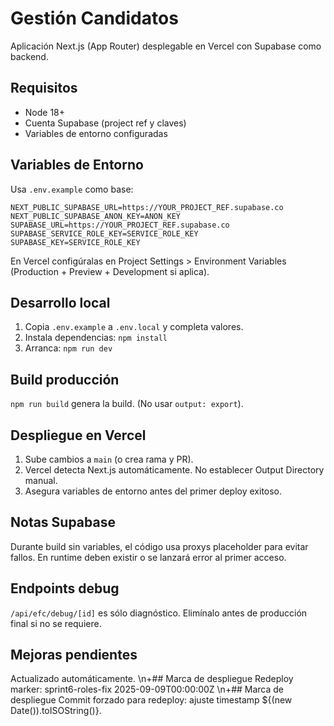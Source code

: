 # Gestión Candidatos

Aplicación Next.js (App Router) desplegable en Vercel con Supabase como backend.

## Requisitos
- Node 18+
- Cuenta Supabase (project ref y claves)
- Variables de entorno configuradas

## Variables de Entorno
Usa `.env.example` como base:

```
NEXT_PUBLIC_SUPABASE_URL=https://YOUR_PROJECT_REF.supabase.co
NEXT_PUBLIC_SUPABASE_ANON_KEY=ANON_KEY
SUPABASE_URL=https://YOUR_PROJECT_REF.supabase.co
SUPABASE_SERVICE_ROLE_KEY=SERVICE_ROLE_KEY
SUPABASE_KEY=SERVICE_ROLE_KEY
```

En Vercel configúralas en Project Settings > Environment Variables (Production + Preview + Development si aplica).

## Desarrollo local

1. Copia `.env.example` a `.env.local` y completa valores.
2. Instala dependencias: `npm install`
3. Arranca: `npm run dev`

## Build producción
`npm run build` genera la build. (No usar `output: export`).

## Despliegue en Vercel
1. Sube cambios a `main` (o crea rama y PR).
2. Vercel detecta Next.js automáticamente. No establecer Output Directory manual.
3. Asegura variables de entorno antes del primer deploy exitoso.

## Notas Supabase
Durante build sin variables, el código usa proxys placeholder para evitar fallos. En runtime deben existir o se lanzará error al primer acceso.

## Endpoints debug
`/api/efc/debug/[id]` es sólo diagnóstico. Elimínalo antes de producción final si no se requiere.

## Mejoras pendientes

Actualizado automáticamente.
\n+## Marca de despliegue
Redeploy marker: sprint6-roles-fix 2025-09-09T00:00:00Z
\n+## Marca de despliegue
Commit forzado para redeploy: ajuste timestamp ${(new Date()).toISOString()}.